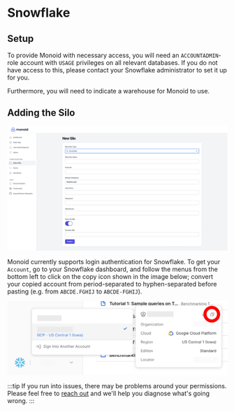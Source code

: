 # Snowflake

## Setup 

To provide Monoid with necessary access, you will need an `ACCOUNTADMIN`-role account with `USAGE` privileges on all relevant databases. If you do not have access to this, please contact your Snowflake administrator to set it up for you. 

Furthermore, you will need to indicate a warehouse for Monoid to use. 

## Adding the Silo

![Creating a Snowflake Silo](../../img/snowflake-silo.png)

Monoid currently supports login authentication for Snowflake. To get your `Account`, go to your Snowflake dashboard, and follow the menus from the bottom left to click on the copy icon shown in the image below; convert your copied account from period-separated to hyphen-separated before pasting (e.g. from `ABCDE.FGHIJ` to `ABCDE-FGHIJ`).

![Finding your Snowflake Account](../../img/find-snowflake.png)

:::tip
If you run into issues, there may be problems around your permissions. Please feel free to [reach out](mailto:jagath@monoid.co) and we'll help you diagnose what's going wrong.
:::